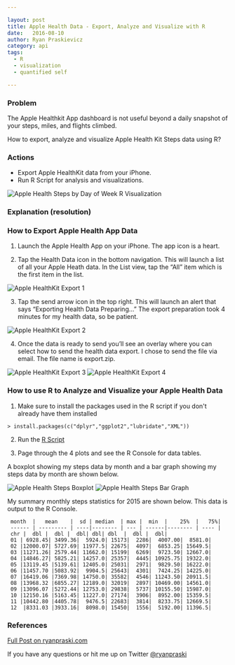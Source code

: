 ```yaml
---

layout: post
title: Apple Health Data - Export, Analyze and Visualize with R
date:   2016-08-10
author: Ryan Praskievicz
category: api
tags:
  - R
  - visualization
  - quantified self

---
```


### Problem
The Apple Healthkit App dashboard is not useful beyond a daily snapshot of your steps, miles, and flights climbed.

How to export, analyze and visualize Apple Health Kit Steps data using R?

### Actions
- Export Apple HealthKit data from your iPhone.
- Run R Script for analysis and visualizations.

![Apple Health Steps by Day of Week R Visualization](http://i2.wp.com/www.ryanpraski.com/wp-content/uploads/2016/06/apple_health_kit_steps_by_day_of_week_r_graph.png)

### Explanation (resolution)

### How to Export Apple Health App Data

1) Launch the Apple Health App on your iPhone. The app icon is a heart.

2) Tap the Health Data icon in the bottom navigation. This will launch a list of all your Apple Heath data. In the List view, tap the “All” item which is the first item in the list.

![Apple HealthKit Export 1](http://i0.wp.com/www.ryanpraski.com/wp-content/uploads/2016/06/apple_health_export_1-e1464963113156-173x300.png?resize=231%2C400)

3) Tap the send arrow icon in the top right. This will launch an alert that says “Exporting Health Data Preparing…” The export preparation took 4 minutes for my health data, so be patient.

![Apple HealthKit Export 2](http://i2.wp.com/www.ryanpraski.com/wp-content/uploads/2016/06/apple_health_export_2-e1464963298330-172x300.png?resize=229%2C400)

4) Once the data is ready to send you’ll see an overlay where you can select how to send the health data export. I chose to send the file via email. The file name is export.zip.

![Apple HealthKit Export 3](http://i1.wp.com/www.ryanpraski.com/wp-content/uploads/2016/06/apple_health_export_3-e1464963456151-173x300.png?resize=230%2C400)
![Apple HealthKit Export 4](http://i2.wp.com/www.ryanpraski.com/wp-content/uploads/2016/06/apple_health_export_4-e1464963494135-173x300.png?resize=231%2C400)

### How to use R to Analyze and Visualize your Apple Health Data

1) Make sure to install the packages used in the R script if you don't already have them installed

`> install.packages(c("dplyr","ggplot2","lubridate","XML"))`

2) Run the [R Script](https://gist.github.com/ryanpraski/ba9baee2583cfb1af88ca4ec62311a3d)

3) Page through the 4 plots and see the R Console for data tables. 

A boxplot showing my steps data by month and a bar graph showing my steps data by month are shown below.

![Apple Health Steps Boxplot](http://i0.wp.com/www.ryanpraski.com/wp-content/uploads/2016/06/apple_health_kit_steps_by_month_by_year_r_boxplot.png)
![Apple Health Steps Bar Graph](http://i2.wp.com/www.ryanpraski.com/wp-content/uploads/2016/06/apple_health_kit_steps_by_year_by_month__r_bargraph.png)

My summary monthly steps statistics for 2015 are shown below. This data is output to the R Console.

  
     month  |   mean    |  sd | median  | max |  min  |    25%  |   75%|
     ------ | --------- | ----|-------- | --- | ------|-------- | ---- | 
     chr |  dbl |  dbl |  dbl| dbl| dbl  |  dbl |  dbl|
     01 | 6928.45| 3499.36|  5924.0| 15173|  2286|  4007.00|  8581.0|
     02 |12000.07| 5727.69| 11977.5| 22675|  4097|  6853.25| 15649.5|
     03 |11271.26| 2579.44| 11662.0| 15199|  6269|  9723.50| 12667.0|
     04 |14846.27| 5825.21| 14257.0| 25357|  4445| 10925.75| 19322.0|
     05 |13119.45 |5139.61| 12405.0| 25031|  2971|  9829.50| 16222.0|
     06 |11457.70 |5083.92|  9904.5| 25643|  4301|  7424.25| 14225.0|
     07 |16419.06 |7369.98| 14750.0| 35582|  4546| 11243.50| 20911.5|
     08 |13968.32 |6855.27| 12189.0| 32019|  2897| 10469.00| 14561.0|
     09 |13096.07 |5272.44| 12753.0| 29838|  5737| 10155.50| 15987.0|
     10 |12150.16 |5163.45| 11227.0| 27174|  3906|  8952.00| 15359.5|
     11 |10442.80 |4405.78|  9476.5| 22683|  3814|  8233.75| 12669.5|
     12  |8331.03 |3933.16|  8098.0| 15450|  1556|  5192.00| 11396.5|


### References

[Full Post on ryanpraski.com](http://www.ryanpraski.com/apple-health-data-how-to-export-analyze-visualize-guide/)

If you have any questions or  hit me up on Twitter [@ryanpraski](https://twitter.com/ryanpraski)
